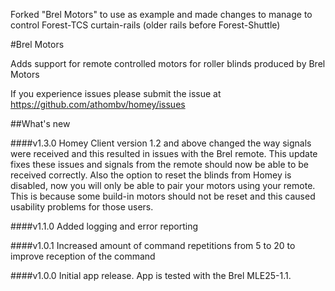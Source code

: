 
Forked "Brel Motors" to use as example and made changes to manage to 
control Forest-TCS curtain-rails (older rails before Forest-Shuttle)



#Brel Motors

Adds support for remote controlled motors for roller blinds produced by Brel Motors

If you experience issues please submit the issue at https://github.com/athombv/homey/issues

##What's new

####v1.3.0
Homey Client version 1.2 and above changed the way signals were received and this resulted in issues with the Brel remote.
This update fixes these issues and signals from the remote should now be able to be received correctly.
Also the option to reset the blinds from Homey is disabled, now you will only be able to pair your motors using your remote. 
This is because some build-in motors should not be reset and this caused usability problems for those users.

####v1.1.0
Added logging and error reporting

####v1.0.1
Increased amount of command repetitions from 5 to 20 to improve reception of the command

####v1.0.0
Initial app release. App is tested with the Brel MLE25-1.1. 

